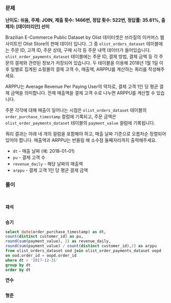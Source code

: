 ### 문제

**난이도: 쉬움, 주제: JOIN, 제출 횟수: 1466번, 정답 횟수: 522번, 정답률: 35.61%, 출제자: [데이터리안] 선미**

Brazilian E-Commerce Public Dataset by Olist 데이터셋은 브라질의 이커머스 웹사이트인 Olist Store의 판매 데이터 입니다. 그 중 `olist_orders_dataset` 테이블에는 주문 ID, 고객 ID, 주문 상태, 구매 시각 등 주문 내역 데이터가 들어있습니다. `olist_order_payments_dataset` 테이블에는 주문 ID, 결제 방법, 결제 금액 등 각 주문의 결제와 관련된 정보가 저장되어 있습니다. 두 테이블을 이용해 2018년 1월 1일 이후 일별로 집계된 쇼핑몰의 결제 고객 수, 매출액, ARPPU를 계산하는 쿼리를 작성해주세요.

ARPPU는 Average Revenue Per Paying User의 약자로, 결제 고객 1인 당 평균 결제 금액을 의미합니다. 전체 매출액을 결제 고객 수로 나누면 ARPPU를 계산할 수 있습니다.

주문 각각에 대해 매출이 일어나는 시점은 `olist_orders_dataset` 테이블의 `order_purchase_timestamp` 컬럼에 기록되고, 주문 금액은 `olist_order_payments_dataset` 테이블의 `payment_value` 컬럼에 기록됩니다.

쿼리 결과는 아래 네 개의 컬럼을 포함해야 하고, 매출 날짜 기준으로 오름차순 정렬되어 있어야 합니다. 매출액과 ARPPU는 반올림 해 소수점 둘째자리까지 출력해주세요.

- `dt` - 매출 날짜 (예: 2018-01-01)
- `pu` - 결제 고객 수
- `revenue_daily` - 해당 날짜의 매출액
- `arppu` - 결제 고객 1인 당 평균 결제 금액

### 풀이
<br>

**재석**

```sql

```

**승기**
```sql
select date(order_purchase_timestamp) as dt,
count(distinct customer_id) as pu,
round(sum(payment_value), 2) as revenue_daily,
round(sum(payment_value) / count(distinct customer_id),2) as arppu
from olist_orders_dataset ood join olist_order_payments_dataset oopd
on ood.order_id = oopd.order_id
where dt > '2017-12-31'
group by dt
order by dt
```

**연수**

```sql

```

**형준**
```sql

```
